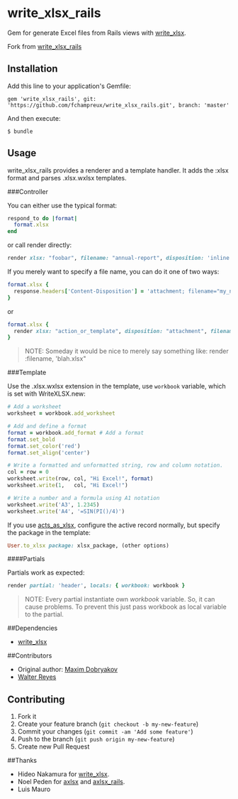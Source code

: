 # write\_xlsx\_rails

Gem for generate Excel files from Rails views with [write\_xlsx](https://github.com/cxn03651/write_xlsx).

Fork from [write\_xlsx\_rails](https://github.com/maxd/write_xlsx_rails)

## Installation

Add this line to your application's Gemfile:

    gem 'write_xlsx_rails', git: 'https://github.com/fchampreux/write_xlsx_rails.git', branch: 'master'

And then execute:

    $ bundle

## Usage

write\_xlsx\_rails provides a renderer and a template handler. It adds the :xlsx format and parses .xlsx.wxlsx templates.

###Controller

You can either use the typical format:

```ruby
respond_to do |format|
  format.xlsx
end
```

or call render directly:

```ruby
render xlsx: "foobar", filename: "annual-report", disposition: 'inline'
```

If you merely want to specify a file name, you can do it one of two ways:

```ruby
format.xlsx {
  response.headers['Content-Disposition'] = 'attachment; filename="my_new_filename.xlsx"'
}
```

or

```ruby
format.xlsx {
  render xlsx: "action_or_template", disposition: "attachment", filename: "my_new_filename.xlsx"
}
```

> NOTE: Someday it would be nice to merely say something like:
    render :filename, 'blah.xlsx"

###Template

Use the .xlsx.wxlsx extension in the template, use `workbook` variable, which is set with WriteXLSX.new:

```ruby
# Add a worksheet
worksheet = workbook.add_worksheet

# Add and define a format
format = workbook.add_format # Add a format
format.set_bold
format.set_color('red')
format.set_align('center')

# Write a formatted and unformatted string, row and column notation.
col = row = 0
worksheet.write(row, col, "Hi Excel!", format)
worksheet.write(1,   col, "Hi Excel!")

# Write a number and a formula using A1 notation
worksheet.write('A3', 1.2345)
worksheet.write('A4', '=SIN(PI()/4)')
```

If you use [acts\_as\_xlsx](https://github.com/randym/acts_as_xlsx), configure the active record normally, but specify the package in the template:

```ruby
User.to_xlsx package: xlsx_package, (other options)
```

####Partials

Partials work as expected:

```ruby
render partial: 'header', locals: { workbook: workbook }
```

> NOTE: Every partial instantiate own _workbook_ variable. So, it can cause problems. To prevent this just pass workbook as local variable to the partial.

##Dependencies

* [write\_xlsx](http://github.com/cxn03651/write_xlsx)

##Contributors

* Original author: [Maxim Dobryakov](https://github.com/maxd)
* [Walter Reyes](https://github.com/walreyes)

## Contributing

1. Fork it
2. Create your feature branch (`git checkout -b my-new-feature`)
3. Commit your changes (`git commit -am 'Add some feature'`)
4. Push to the branch (`git push origin my-new-feature`)
5. Create new Pull Request

##Thanks

* Hideo Nakamura for [write\_xlsx](https://github.com/cxn03651/write_xlsx).
* Noel Peden for [axlsx](https://github.com/randym/axlsx) and [axlsx\_rails](https://github.com/straydogstudio/axlsx_rails).
* Luis Mauro
